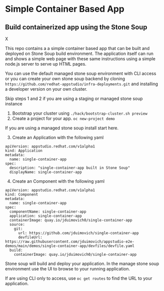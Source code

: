 # Simple Container Based App   
## Build containerized app using the Stone Soup 
X

This repo contains a a simple container based app that can be built and deployed on Stone Soup build environment.
The application itself can run and shows a simple web page with these same instructions using a simple node.js server to serve up HTML pages. 

You can use the default managed stone soup environment with CLI access or you can create your own stone soup backend by cloning `https://github.com/redhat-appstudio/infra-deployments.git` and installing a developer version on your own cluster. 

Skip steps 1 and 2 if you are using a staging or managed stone soup instance
  
  1.  Bootstrap your cluster using       `./hack/bootstrap-cluster.sh preview  `
  2.  Create a project for your app. `oc new-project demo`  
  
If you are using a managed stone soup install start here. 

  3.  Create an Application with the following yaml 
```
apiVersion: appstudio.redhat.com/v1alpha1
kind: Application
metadata:
  name: single-container-app
spec:
  description: "single-container-app built in Stone Soup"
  displayName: single-container-app
```
  4.  Create an Component with the following yaml   
```
apiVersion: appstudio.redhat.com/v1alpha1
kind: Component
metadata:
  name: single-container-app
spec:
  componentName: single-container-app
  application: single-container-app
  containerImage: quay.io/jduimovich0/single-container-app
  source:
    git:
      url: https://github.com/jduimovich/single-container-app
      devfileUrl: https://raw.githubusercontent.com/jduimovich/appstudio-e2e-demos/main/demos/single-container-app/devfiles/devfile.yaml
  build:
    containerImage: quay.io/jduimovich0/single-container-app
```

Stone soup will build and deploy your application. In the manage stone soup environment use the UI to browse to your running application.  

If are using CLI only to access, use `oc get routes` to find the URL to your application.


 
